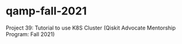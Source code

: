 # qamp-fall-2021
Project 39: Tutorial to use K8S Cluster (Qiskit Advocate Mentorship Program: Fall 2021)
